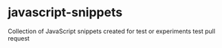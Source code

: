 javascript-snippets
===================

Collection of JavaScript snippets created for test or experiments
test pull request
